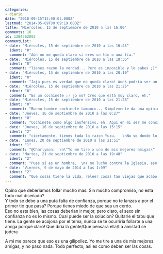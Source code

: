 ```yaml
---
categories:
- diario
date: "2010-09-15T15:00:03.000Z"
lastmod: "2014-05-09T00:09:19.000Z"
title: "Miércoles, 15 de septiembre de 2010 a las 16:00"
comments: 10
id: 1284562803
commentList:
- date: "Miércoles, 15 de septiembre de 2010 a las 16:43"
  ident: "0"
  comment: "Aún no me queda claro si eres un tío o una tía."
- date: "Miércoles, 15 de septiembre de 2010 a las 18:36"
  ident: "0"
  comment: "Tienes razon la verdad... Pero es imposible y lo sabes ;)"
- date: "Miércoles, 15 de septiembre de 2010 a las 20:10"
  ident: "0"
  comment: "Jaja pues es verdad que no queda claro! Aunk podria ser un tio no se si decir tia :S"
- date: "Miércoles, 15 de septiembre de 2010 a las 21:25"
  ident: "0"
  comment: "Es un cochinete ;) ¿o no? Creo que está muy claro, eh."
- date: "Miércoles, 15 de septiembre de 2010 a las 21:28"
  ident: "0"
  comment: "Bueno hombre cochinete tampoco... Simplemente da una opinion, aunque si que queda algo rara jaja"
- date: "Jueves, 16 de septiembre de 2010 a las 0:27"
  ident: "0"
  comment: "Cochinete como algo inofensivo, eh. Aquí en mi ser me considero también una cochineta-mentesucia-idadelaolla xD Y lo mejor es follar mentes!!! Jajajaja!!"
- date: "Jueves, 16 de septiembre de 2010 a las 15:15"
  ident: "2"
  comment: "ciertamente, tienes tuda la razon Yuzu.   \nNo se donde lo lei, pero mas que un cuerpo, que ya pone lo suyo, pone una buena mente. Yo querria follarme mentes (En el buen sentido de la palabra, si es que lo tiene) xD"
- date: "Lunes, 20 de septiembre de 2010 a las 21:51"
  ident: "1"
  comment: "@Charlyman:  \n\"Yo me tire a una de mis mejores amigas\" - Creo que con eso se deja claro que el autor es un hombre.  \n  \n@OP:  \nBuena suerte luchando contra la campaña de \"No a los condones\" de la iglesia catolica."
- date: "Martes, 21 de septiembre de 2010 a las 19:48"
  ident: "2"
  comment: "Pues si es un hombre,  \nY no lucho contra la Iglesia, eso seria muy estúpido pues apenas nadie se deja influenciar ya por ellos... íƒÅ¡nicamente lucho contra los prejuicios y los complejos personales"
- date: "Viernes, 9 de mayo de 2014 a las 1:09"
  ident: "2"
  comment: "Que cosas tiene la vida, releer cosas tan viejas que acabo de descubrir aqui me llama la atencion.  \n  \nRealmente no me la tire, casi, pero no pude. Nervios o timidez, aun no lo se."
---
```


Opino que deberiamos follar mucho mas. Sin mucho compromiso, no esta todo mal diseñado?  
Y todo se debe a una puta falta de confianza, porque no te lanzas a por el primer tio que pasa? Porque tienes miedo de que sea un cerdo.  
Eso no esta bien, las cosas deberian ir mejor, pero claro, el sexo sin confianza no es lo mismo. Cual puede ser la solucion? Quitarle el tabu que tiene. La gente se acojona por el tema, nunca se te ocurriria follarte a una amiga porque claro! Que diria la gente/Que pensara ella/La amistad se jodera  
  
A mi me parece que eso es una gilipollez. Yo me tire a una de mis mejores amigas, y no paso nada. Todo perfecto, asi es como deben ser las cosas.